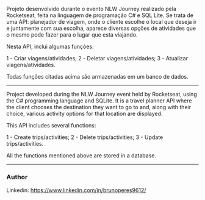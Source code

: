 Projeto desenvolvido durante o evento NLW Journey realizado pela Rocketseat, feita na linguagem de programação C# e SQL Lite. Se trata de uma API: planejador de viagem, onde o cliente escolhe o local que deseja ir e juntamente com sua escolha, aparece diversas opções de atividades que o mesmo pode fazer para o lugar que esta viajando.

Nesta API, inclui algumas funções:

1 - Criar viagens/atividades; 2 - Deletar viagens/atividades; 3 - Atualizar viagens/atividades.

Todas funções citadas acima são armazenadas em um banco de dados.
________________________________________________________________________________________
Project developed during the NLW Journey event held by Rocketseat, using the C# programming language and SQLite. It is a travel planner API where the client chooses the destination they want to go to and, along with their choice, various activity options for that location are displayed.

This API includes several functions:

1 - Create trips/activities; 2 - Delete trips/activities; 3 - Update trips/activities.

All the functions mentioned above are stored in a database.
______________________________________________________________________________________
### Author ###
Linkedin: https://www.linkedin.com/in/brunoperes9612/
